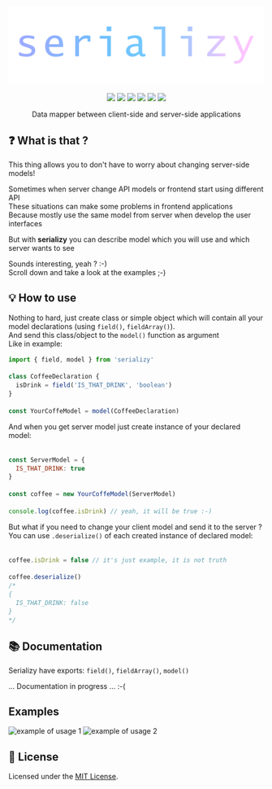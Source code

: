 <div align="center">

  [![serializy](./assets/logo.png)](https://www.npmjs.com/package/serializy) 

  [![](https://img.shields.io/badge/license-MIT-red.svg)](./LICENSE)
  [![](https://img.shields.io/npm/v/serializy.svg)](https://www.npmjs.com/package/serializy)
  [![](https://img.shields.io/travis/acacode/serializy.svg)](https://travis-ci.org/acacode/serializy)
  [![](https://img.shields.io/npm/dm/serializy.svg)](http://npm-stat.com/charts.html?package=serializy)
  [![](https://badgen.net/bundlephobia/min/serializy)](https://bundlephobia.com/result?p=serializy)
  [![](https://badgen.net/bundlephobia/minzip/serializy)](https://bundlephobia.com/result?p=serializy)

  <p>
    Data mapper between client-side and server-side applications
  </p>
</div>

## ❓ What is that ?

This thing allows you to don't have to worry about changing server-side models!  
  
Sometimes when server change API models or frontend start using different API  
These situations can make some problems in frontend applications  
Because mostly use the same model from server when develop the user interfaces  
  
But with **serializy** you can describe model which you will use and which server wants to see  

Sounds interesting, yeah ? :-)  
Scroll down and take a look at the examples ;-)


## 💡 How to use

Nothing to hard, just create class or simple object which will contain all your model declarations (using `field()`, `fieldArray()`).  
And send this class/object to the `model()` function as argument  
Like in example:  

```js
import { field, model } from 'serializy'

class CoffeeDeclaration {
  isDrink = field('IS_THAT_DRINK', 'boolean')
}

const YourCoffeModel = model(CoffeeDeclaration)
```

And when you get server model just create instance of your declared model:  

```js

const ServerModel = {
  IS_THAT_DRINK: true
}

const coffee = new YourCoffeModel(ServerModel)

console.log(coffee.isDrink) // yeah, it will be true :-)
```

But what if you need to change your client model and send it to the server ?  
You can use `.deserialize()` of each created instance of declared model:  
```js

coffee.isDrink = false // it's just example, it is not truth

coffee.deserialize()
/*
{
  IS_THAT_DRINK: false
}
*/
```

## 📚 Documentation
Serializy have exports: `field()`, `fieldArray()`, `model()`  

... Documentation in progress ... :-(

<!-- Function `field()` needs you to describe some property of your model like  
```
class  -->

## Examples  

![example of usage 1](./assets/serializy_example.png)
![example of usage 2](./assets/serializy_example2.png)

## 📝 License

Licensed under the [MIT License](./LICENSE).
